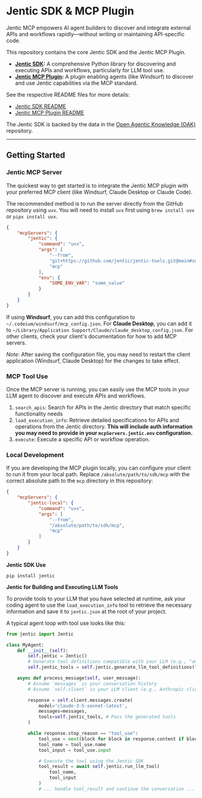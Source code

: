 # Jentic SDK & MCP Plugin

Jentic MCP empowers AI agent builders to discover and integrate external APIs and workflows rapidly—without writing or maintaining API-specific code.

This repository contains the core Jentic SDK and the Jentic MCP Plugin.

- **[Jentic SDK](#jentic-sdk):** A comprehensive Python library for discovering and executing APIs and workflows, particularly for LLM tool use.
- **[Jentic MCP Plugin](#jentic-mcp-plugin):** A plugin enabling agents (like Windsurf) to discover and use Jentic capabilities via the MCP standard.

See the respective README files for more details:
- [Jentic SDK README](./python/README.md)
- [Jentic MCP Plugin README](./mcp/README.md)

The Jentic SDK is backed by the data in the [Open Agentic Knowledge (OAK)](https://github.com/jentic/oak) repository.

---

## Getting Started

### Jentic MCP Server

The quickest way to get started is to integrate the Jentic MCP plugin with your preferred MCP client (like Windsurf, Claude Desktop or Claude Code).

The recommended method is to run the server directly from the GitHub repository using `uvx`. 
You will need to install `uvx` first using `brew install uvx` or `pipx install uvx`.

```json
{
    "mcpServers": {
        "jentic": {
            "command": "uvx",
            "args": [
                "--from",
                "git+https://github.com/jentic/jentic-tools.git@main#subdirectory=mcp",
                "mcp"
            ],
            "env": {
                "SOME_ENV_VAR": "some_value"
            }
        }
    }
}
```

If using **Windsurf**, you can add this configuration to `~/.codeium/windsurf/mcp_config.json`. 
For **Claude Desktop**, you can add it to `~/Library/Application Support/Claude/claude_desktop_config.json`.
For other clients, check your client's documentation for how to add MCP servers.

_Note:_ After saving the configuration file, you may need to restart the client application (Windsurf, Claude Desktop) for the changes to take effect.

### MCP Tool Use

Once the MCP server is running, you can easily use the MCP tools in your LLM agent to discover and execute APIs and workflows.

1. `search_apis`: Search for APIs in the Jentic directory that match specific functionality needs
2. `load_execution_info`: Retrieve detailed specifications for APIs and operations from the Jentic directory. **This will include auth information you may need to provide in your `mcpServers.jentic.env` configuration.**
3. `execute`: Execute a specific API or workflow operation.

### Local Development
If you are developing the MCP plugin locally, you can configure your client to run it from your local path. Replace `/absolute/path/to/sdk/mcp` with the correct absolute path to the `mcp` directory in this repository:

```json
{
    "mcpServers": {
        "jentic-local": {
            "command": "uvx",
            "args": [
                "--from",
                "/absolute/path/to/sdk/mcp", 
                "mcp"
            ]
        }
    }
}
```


**Jentic SDK Use**

`pip install jentic`

**Jentic for Building and Executing LLM Tools**

To provide tools to your LLM that you have selected at runtime, ask your coding agent to use the `load_execution_info` tool to retrieve the necessary information and save it to `jentic.json` at the root of your project.

A typical agent loop with tool use looks like this:

```python
from jentic import Jentic

class MyAgent:
    def __init__(self):
        self.jentic = Jentic()
        # Generate tool definitions compatible with your LLM (e.g., "anthropic", "openai")
        self.jentic_tools = self.jentic.generate_llm_tool_definitions("anthropic")

    async def process_message(self, user_message):
        # Assume `messages` is your conversation history
        # Assume `self.client` is your LLM client (e.g., Anthropic client)

        response = self.client.messages.create(
            model='claude-3-5-sonnet-latest',
            messages=messages,
            tools=self.jentic_tools, # Pass the generated tools
        )

        while response.stop_reason == "tool_use":
            tool_use = next(block for block in response.content if block.type == "tool_use")
            tool_name = tool_use.name
            tool_input = tool_use.input

            # Execute the tool using the Jentic SDK
            tool_result = await self.jentic.run_llm_tool(
                tool_name,
                tool_input
            )
            # ... handle tool_result and continue the conversation ...
```

